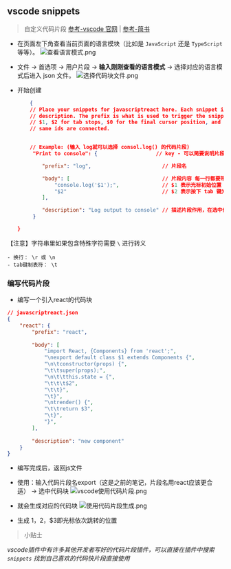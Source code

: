 ## vscode snippets

> 自定义代码片段 [参考-vscode 官网](https://jeasonstudio.gitbooks.io/vscode-cn-doc/content/md/%E5%AE%9A%E5%88%B6%E5%8C%96/%E7%94%A8%E6%88%B7%E5%AE%9A%E4%B9%89%E4%BB%A3%E7%A0%81%E6%AE%B5.html) | [参考-简书](https://www.jianshu.com/p/1f1132df1def)

-   在页面左下角查看当前页面的语言模块（比如是 `JavaScript` 还是 `TypeScript` 等等）。
    ![查看语言模式.png](https://i.loli.net/2019/10/12/vJD8EK6cwQFndxy.png)

-   文件 -> 首选项 -> 用户片段 -> **输入刚刚查看的语言模式** -> 选择对应的语言模式后进入 json 文件。
    ![选择代码块文件.png](https://i.loli.net/2019/10/12/89xgSnFYMENJLj3.png)

-   开始创建

    ```json
        {
        // Place your snippets for javascriptreact here. Each snippet is defined under a snippet name and has a prefix, body and
        // description. The prefix is what is used to trigger the snippet and the body will be expanded and inserted. Possible variables are:
        // $1, $2 for tab stops, $0 for the final cursor position, and ${1:label}, ${2:another} for placeholders. Placeholders with the
        // same ids are connected.


        // Example: (输入 log就可以选择 consol.log() 的代码片段)
         "Print to console": {                   // key - 可以简要说明片段用意，可以用片段名相同

         	"prefix": "log",                       // 片段名

         	"body": [                              // 片段内容 每一行都要带引号，多行代码的用逗号隔开
         		"console.log('$1');",              // $1 表示光标初始位置
         		"$2"                               // $2 表示按下 tab 键光标跳的位置， 还可以有 $3, $4……
         	],

         	"description": "Log output to console" // 描述片段作用，在选中使用片段的时候片段名后面会显示，没有description的话会显示前面的key
         }

    }
    ```

【注意】字符串里如果包含特殊字符需要 `\` 进行转义

    - 换行： \r 或 \n
    - tab键制表符： \t


### 编写代码片段

- 编写一个引入react的代码块
```json
// javascriptreact.json
{
	"react": {
		"prefix": "react",
		
		"body": [
			"import React, {Components} from 'react';",
			"\nexport default class $1 extends Components {",
			"\n\tconstructor(props) {",
			"\t\tsuper(props);",
			"\n\t\tthis.state = {",
			"\t\t\t$2",
			"\t\t}",
			"\t}",
			"\ntrender() {",
			"\t\treturn $3",
			"\t}",
			"}",
		],
		
		"description": "new component"
	}
}
```

- 编写完成后，返回js文件

- 使用：输入代码片段名export（这是之前的笔记，片段名用react应该更合适） -> 选中代码块
![vscode使用代码片段.png](https://i.loli.net/2019/09/27/MADZuOc6XhxeEsW.png)

- 就会生成对应的代码块
![使用代码片段生成.png](https://i.loli.net/2019/09/27/w9dcvuqyfS4G6i5.png)

- 生成 $1，$2，$3即光标依次跳转的位置


> 小贴士

*vscode插件中有许多其他开发者写好的代码片段插件，可以直接在插件中搜索 `snippets` 找到自己喜欢的代码快片段直接使用*